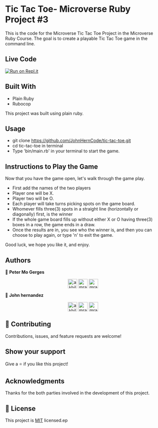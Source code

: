 # Tic Tac Toe- Microverse Ruby Project #3

This is the code for the Microverse Tic Tac Toe Project in the Microverse Ruby Course.
The goal is to create a playable Tic Tac Toe game in the command line. 


## Live Code

[![Run on Repl.it](https://repl.it/badge/github/acushlakoncept/Enumerable)](https://repl.it/@JohnHernCode/tictactoe-game-ruby#main.rb)

## Built With

- Plain Ruby
- Rubocop

This project was built using plain ruby. 

## Usage

- git clone https://github.com/JohnHernCode/tic-tac-toe.git
- cd tic-tac-toe in terminal
- Type 'bin/main.rb' in your terminal to start the game.

## Instructions to Play the Game

Now that you have the game open, let's walk through the game play.

- First add the names of the two players
- Player one will be X.
- Player two will be O.
- Each player will take turns picking spots on the game board.
- Whomever fills three(3) spots in a straight line (horizontally or diagonally) first, is the winner
- If the whole game board fills up without either X or O having three(3) boxes in a row, the game ends in a draw.
- Once the results are in, you see who the winner is, and then you can choose to play again, or type 'n' to exit the game.

Good luck, we hope you like it, and enjoy.

## Authors

👤 **Peter Mo Gerges**

<p align="center">
<a href="https://www.linkedin.com/in/peter-mo-2924a7183/" target="blank"><img align="center" src="https://cdn.jsdelivr.net/npm/simple-icons@3.0.1/icons/linkedin.svg" alt="akhilgkrishnan" height="30" width="30" /></a>
<a href="https://twitter.com/MoonlighMr" target="blank"><img align="center" src="https://cdn.jsdelivr.net/npm/simple-icons@3.0.1/icons/twitter.svg" alt="mrakhilg" height="30" width="30" /></a>
<a href="https://github.com/GuNner-pete" target="blank"><img align="center" src="https://cdn.jsdelivr.net/npm/simple-icons@3.13.0/icons/github.svg" alt="mrakhilg" height="30" width="30" /></a>
</p>


👤 **John hernandez**

<p align="center">
<a href="https://www.linkedin.com/in/john-hernandez-56a7821b8/" target="blank"><img align="center" src="https://cdn.jsdelivr.net/npm/simple-icons@3.0.1/icons/linkedin.svg" alt="akhilgkrishnan" height="30" width="30" /></a>
<a href="https://twitter.com/JohnHernCode" target="blank"><img align="center" src="https://cdn.jsdelivr.net/npm/simple-icons@3.0.1/icons/twitter.svg" alt="mrakhilg" height="30" width="30" /></a>
<a href="https://github.com/johnhernandez-code" target="blank"><img align="center" src="https://cdn.jsdelivr.net/npm/simple-icons@3.13.0/icons/github.svg" alt="mrakhilg" height="30" width="30" /></a>
</p>

## 🤝 Contributing

Contributions, issues, and feature requests are welcome!

## Show your support

Give a ⭐️ if you like this project!

## Acknowledgments

Thanks for the both parties involved in the development of this project.

## 📝 License

This project is [MIT](https://github.com/JohnHernCode/tic-tac-toe/blob/main/LICENSE) licensed.ep
